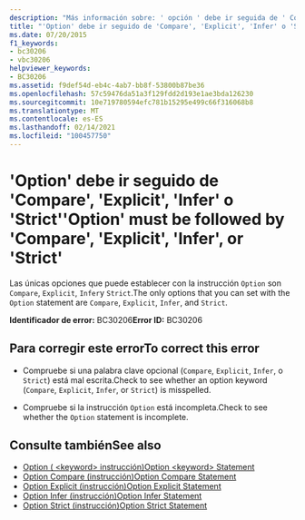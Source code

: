 ```yaml
---
description: "Más información sobre: ' opción ' debe ir seguida de ' Compare ', ' explicit ', ' Infer ' o ' STRICT '"
title: "'Option' debe ir seguido de 'Compare', 'Explicit', 'Infer' o 'Strict'"
ms.date: 07/20/2015
f1_keywords:
- bc30206
- vbc30206
helpviewer_keywords:
- BC30206
ms.assetid: f9def54d-eb4c-4ab7-bb8f-53800b87be36
ms.openlocfilehash: 57c59476da51a3f129fdd2d193e1ae3bda126230
ms.sourcegitcommit: 10e719780594efc781b15295e499c66f316068b8
ms.translationtype: MT
ms.contentlocale: es-ES
ms.lasthandoff: 02/14/2021
ms.locfileid: "100457750"
---
```

# <a name="option-must-be-followed-by-compare-explicit-infer-or-strict"></a><span data-ttu-id="05bae-103">'Option' debe ir seguido de 'Compare', 'Explicit', 'Infer' o 'Strict'</span><span class="sxs-lookup"><span data-stu-id="05bae-103">'Option' must be followed by 'Compare', 'Explicit', 'Infer', or 'Strict'</span></span>

<span data-ttu-id="05bae-104">Las únicas opciones que puede establecer con la instrucción `Option` son `Compare`, `Explicit`, `Infer`y `Strict`.</span><span class="sxs-lookup"><span data-stu-id="05bae-104">The only options that you can set with the `Option` statement are `Compare`, `Explicit`, `Infer`, and `Strict`.</span></span>  
  
 <span data-ttu-id="05bae-105">**Identificador de error:** BC30206</span><span class="sxs-lookup"><span data-stu-id="05bae-105">**Error ID:** BC30206</span></span>  
  
## <a name="to-correct-this-error"></a><span data-ttu-id="05bae-106">Para corregir este error</span><span class="sxs-lookup"><span data-stu-id="05bae-106">To correct this error</span></span>  
  
- <span data-ttu-id="05bae-107">Compruebe si una palabra clave opcional (`Compare`, `Explicit`, `Infer`, o `Strict`) está mal escrita.</span><span class="sxs-lookup"><span data-stu-id="05bae-107">Check to see whether an option keyword (`Compare`, `Explicit`, `Infer`, or `Strict`) is misspelled.</span></span>  
  
- <span data-ttu-id="05bae-108">Compruebe si la instrucción `Option` está incompleta.</span><span class="sxs-lookup"><span data-stu-id="05bae-108">Check to see whether the `Option` statement is incomplete.</span></span>  
  
## <a name="see-also"></a><span data-ttu-id="05bae-109">Consulte también</span><span class="sxs-lookup"><span data-stu-id="05bae-109">See also</span></span>

- [<span data-ttu-id="05bae-110">Option ( \<keyword> instrucción)</span><span class="sxs-lookup"><span data-stu-id="05bae-110">Option \<keyword> Statement</span></span>](../language-reference/statements/option-keyword-statement.md)
- [<span data-ttu-id="05bae-111">Option Compare (instrucción)</span><span class="sxs-lookup"><span data-stu-id="05bae-111">Option Compare Statement</span></span>](../language-reference/statements/option-compare-statement.md)
- [<span data-ttu-id="05bae-112">Option Explicit (instrucción)</span><span class="sxs-lookup"><span data-stu-id="05bae-112">Option Explicit Statement</span></span>](../language-reference/statements/option-explicit-statement.md)
- [<span data-ttu-id="05bae-113">Option Infer (instrucción)</span><span class="sxs-lookup"><span data-stu-id="05bae-113">Option Infer Statement</span></span>](../language-reference/statements/option-infer-statement.md)
- [<span data-ttu-id="05bae-114">Option Strict (instrucción)</span><span class="sxs-lookup"><span data-stu-id="05bae-114">Option Strict Statement</span></span>](../language-reference/statements/option-strict-statement.md)
